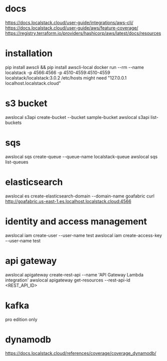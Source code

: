# docs
https://docs.localstack.cloud/user-guide/integrations/aws-cli/
https://docs.localstack.cloud/user-guide/aws/feature-coverage/
https://registry.terraform.io/providers/hashicorp/aws/latest/docs/resources

# installation
pip install awscli && pip install awscli-local
docker run --rm --name localstack -p 4566:4566 -p 4510-4559:4510-4559 localstack/localstack:3.0.2
/etc/hosts might need "127.0.0.1 localhost.localstack.cloud"

# s3 bucket
awslocal s3api create-bucket --bucket sample-bucket
awslocal s3api list-buckets

# sqs
awslocal sqs create-queue --queue-name localstack-queue
awslocal sqs list-queues
                                  
# elasticsearch 
awslocal es create-elasticsearch-domain --domain-name goafabric
curl http://goafabric.us-east-1.es.localhost.localstack.cloud:4566

# identity and access management
awslocal iam create-user --user-name test
awslocal iam create-access-key --user-name test
              
# api gateway
awslocal apigateway create-rest-api --name 'API Gateway Lambda integration'
awslocal apigateway get-resources --rest-api-id <REST_API_ID>
                                       
# kafka
pro edition only                

# dynamodb
https://docs.localstack.cloud/references/coverage/coverage_dynamodb/